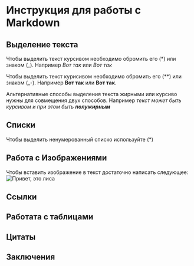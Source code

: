 # Инструкция для работы с Markdown

## Выделение текста
Чтобы выделить текст курсивом необходимо обромить его (*) или знаком (_). Например *Вот так* или _Вот так_

Чтобы  выделить текст курисивом необходимо обромить его (**) или знаком (_-). Например **Вот так** или __Вот так__.

Альтернативные способы выделения текста жирными или курсиво нужны для совмещения двух способов. Например _текст может быть курсивом и при этом быть **полужирным**_

##  Списки
Чтобы выделить ненумерованный списко используйте (*)
## Работа с Изображениями

Чтобы вставить изображение в текст достаточно написать следующее:
![Привет, это лиса](Foxes.jpg)
## Ссылки

## Работата с таблицами

## Цитаты

## Заключения

[def]: Foxes.jpg